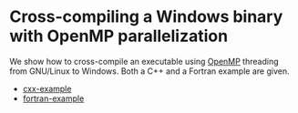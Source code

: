 # Cross-compiling a Windows binary with OpenMP parallelization

We show how to cross-compile an executable using [OpenMP](https://www.openmp.org/) threading from GNU/Linux to Windows.
Both a C++ and a Fortran example are given.


- [cxx-example](cxx-example/)
- [fortran-example](fortran-example/)
